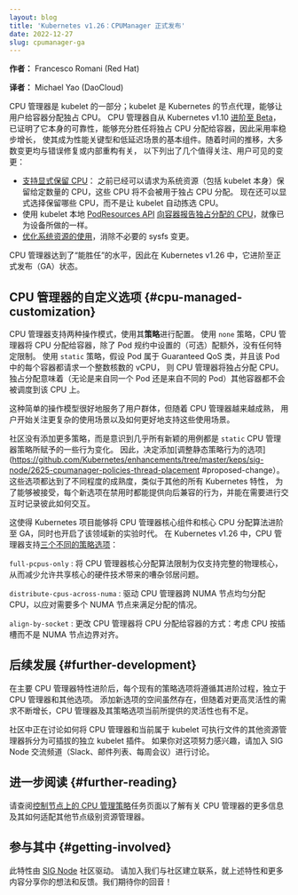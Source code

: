 ```yaml
---
layout: blog
title: 'Kubernetes v1.26：CPUManager 正式发布'
date: 2022-12-27
slug: cpumanager-ga
---
```

<!--
layout: blog
title: 'Kubernetes v1.26: CPUManager goes GA'
date: 2022-12-27
slug: cpumanager-ga
-->

<!--
**Author:**
Francesco Romani (Red Hat)
-->
**作者：** Francesco Romani (Red Hat)

**译者：** Michael Yao (DaoCloud)

<!--
The CPU Manager is a part of the kubelet, the Kubernetes node agent, which enables the user to allocate exclusive CPUs to containers.
Since Kubernetes v1.10, where it [graduated to Beta](/blog/2018/07/24/feature-highlight-cpu-manager/), the CPU Manager proved itself reliable and
fulfilled its role of allocating exclusive CPUs to containers, so adoption has steadily grown making it a staple component of performance-critical
and low-latency setups.  Over time, most changes were about bugfixes or internal refactoring, with the following noteworthy user-visible changes:
-->
CPU 管理器是 kubelet 的一部分；kubelet 是 Kubernetes 的节点代理，能够让用户给容器分配独占 CPU。
CPU 管理器自从 Kubernetes v1.10 [进阶至 Beta](/blog/2018/07/24/feature-highlight-cpu-manager/)，
已证明了它本身的可靠性，能够充分胜任将独占 CPU 分配给容器，因此采用率稳步增长，
使其成为性能关键型和低延迟场景的基本组件。随着时间的推移，大多数变更均与错误修复或内部重构有关，
以下列出了几个值得关注、用户可见的变更：

<!--
- [support explicit reservation of CPUs](https://github.com/Kubernetes/Kubernetes/pull/83592): it was already possible to request to reserve a given
  number of CPUs for system resources, including the kubelet itself, which will not be used for exclusive CPU allocation. Now it is possible to also
  explicitly select which CPUs to reserve instead of letting the kubelet pick them up automatically.
- [report the exclusively allocated CPUs](https://github.com/Kubernetes/Kubernetes/pull/97415) to containers, much like is already done for devices,
  using the kubelet-local [PodResources API](/docs/concepts/extend-Kubernetes/compute-storage-net/device-plugins/#monitoring-device-plugin-resources).
- [optimize the usage of system resources](https://github.com/Kubernetes/Kubernetes/pull/101771), eliminating unnecessary sysfs changes.
-->
- [支持显式保留 CPU](https://github.com/Kubernetes/Kubernetes/pull/83592)：
  之前已经可以请求为系统资源（包括 kubelet 本身）保留给定数量的 CPU，这些 CPU 将不会被用于独占 CPU 分配。
  现在还可以显式选择保留哪些 CPU，而不是让 kubelet 自动拣选 CPU。
- 使用 kubelet 本地
  [PodResources API](/zh-cn/docs/concepts/extend-kubernetes/compute-storage-net/device-plugins/#monitoring-device-plugin-resources)
  [向容器报告独占分配的 CPU](https://github.com/Kubernetes/Kubernetes/pull/97415)，就像已为设备所做的一样。
- [优化系统资源的使用](https://github.com/Kubernetes/Kubernetes/pull/101771)，消除不必要的 sysfs 变更。

<!--
The CPU Manager reached the point on which it "just works", so in Kubernetes v1.26 it has graduated to generally available (GA).
-->
CPU 管理器达到了“能胜任”的水平，因此在 Kubernetes v1.26 中，它进阶至正式发布（GA）状态。

<!--
## Customization options for CPU Manager {#cpu-managed-customization}

The CPU Manager supports two operation modes, configured using its _policies_. With the `none` policy, the CPU Manager allocates CPUs to containers
without any specific constraint except the (optional) quota set in the Pod spec.
With the `static` policy, then provided that the pod is in the Guaranteed QoS class and every container in that Pod requests an integer amount of vCPU cores,
then the CPU Manager allocates CPUs exclusively. Exclusive assignment means that other containers (whether from the same Pod, or from a different Pod) do not
get scheduled onto that CPU.
-->
## CPU 管理器的自定义选项   {#cpu-managed-customization}

CPU 管理器支持两种操作模式，使用其**策略**进行配置。
使用 `none` 策略，CPU 管理器将 CPU 分配给容器，除了 Pod 规约中设置的（可选）配额外，没有任何特定限制。
使用 `static` 策略，假设 Pod 属于 Guaranteed QoS 类，并且该 Pod 中的每个容器都请求一个整数核数的 vCPU，
则 CPU 管理器将独占分配 CPU。独占分配意味着（无论是来自同一个 Pod 还是来自不同的 Pod）其他容器都不会被调度到该 CPU 上。

<!--
This simple operational model served the user base pretty well, but as the CPU Manager matured more and more, users started to look at more elaborate use
cases and how to better support them.

Rather than add more policies, the community realized that pretty much all the novel use cases are some variation of the behavior enabled by the `static`
CPU Manager policy. Hence, it was decided to add [options to tune the behavior of the static policy](https://github.com/Kubernetes/enhancements/tree/master/keps/sig-node/2625-cpumanager-policies-thread-placement#proposed-change).
The options have a varying degree of maturity, like any other Kubernetes feature, and in order to be accepted, each new option provides a backward
compatible behavior when disabled, and to document how to interact with each other, should they interact at all.
-->
这种简单的操作模型很好地服务了用户群体，但随着 CPU 管理器越来越成熟，
用户开始关注更复杂的使用场景以及如何更好地支持这些使用场景。

社区没有添加更多策略，而是意识到几乎所有新颖的用例都是 `static` CPU 管理器策略所赋予的一些行为变化。
因此，决定添加[调整静态策略行为的选项](https://github.com/Kubernetes/enhancements/tree/master/keps/sig-node/2625-cpumanager-policies-thread-placement #proposed-change）。
这些选项都达到了不同程度的成熟度，类似于其他的所有 Kubernetes 特性，
为了能够被接受，每个新选项在禁用时都能提供向后兼容的行为，并能在需要进行交互时记录彼此如何交互。

<!--
This enabled the Kubernetes project to graduate to GA the CPU Manager core component and core CPU allocation algorithms to GA,
while also enabling a new age of experimentation in this area.
In Kubernetes v1.26, the CPU Manager supports [three different policy options](/docs/tasks/administer-cluster/cpu-management-policies.md#static-policy-options):
-->
这使得 Kubernetes 项目能够将 CPU 管理器核心组件和核心 CPU 分配算法进阶至 GA，同时也开启了该领域新的实验时代。
在 Kubernetes v1.26 中，CPU
管理器支持[三个不同的策略选项](/zh-cn/docs/tasks/administer-cluster/cpu-management-policies.md#static-policy-options)：

<!--
`full-pcpus-only`
: restrict the CPU Manager core allocation algorithm to full physical cores only, reducing noisy neighbor issues from hardware technologies that allow sharing cores.

`distribute-cpus-across-numa`
: drive the CPU Manager to evenly distribute CPUs across NUMA nodes, for cases where more than one NUMA node is required to satisfy the allocation.

`align-by-socket`
: change how the CPU Manager allocates CPUs to a container:  consider CPUs to be aligned at the socket boundary, instead of NUMA node boundary.
-->
`full-pcpus-only`
: 将 CPU 管理器核心分配算法限制为仅支持完整的物理核心，从而减少允许共享核心的硬件技术带来的嘈杂邻居问题。

`distribute-cpus-across-numa`
: 驱动 CPU 管理器跨 NUMA 节点均匀分配 CPU，以应对需要多个 NUMA 节点来满足分配的情况。

`align-by-socket`
: 更改 CPU 管理器将 CPU 分配给容器的方式：考虑 CPU 按插槽而不是 NUMA 节点边界对齐。

<!--
## Further development

After graduating the main CPU Manager feature, each existing policy option will follow their graduation process, independent from CPU Manager and from each other option.
There is room for new options to be added, but there's also a growing demand for even more flexibility than what the CPU Manager, and its policy options, currently grant.

Conversations are in progress in the community about splitting the CPU Manager and the other resource managers currently part of the kubelet executable
into pluggable, independent kubelet plugins. If you are interested in this effort, please join the conversation on SIG Node communication channels (Slack, mailing list, weekly meeting).
-->
## 后续发展   {#further-development}

在主要 CPU 管理器特性进阶后，每个现有的策略选项将遵循其进阶过程，独立于 CPU 管理器和其他选项。
添加新选项的空间虽然存在，但随着对更高灵活性的需求不断增长，CPU 管理器及其策略选项当前所提供的灵活性也有不足。

社区中正在讨论如何将 CPU 管理器和当前属于 kubelet 可执行文件的其他资源管理器拆分为可插拔的独立 kubelet 插件。
如果你对这项努力感兴趣，请加入 SIG Node 交流频道（Slack、邮件列表、每周会议）进行讨论。

<!--
## Further reading

Please check out the [Control CPU Management Policies on the Node](/docs/tasks/administer-cluster/cpu-management-policies/)
task page to learn more about the CPU Manager, and how it fits in relation to the other node-level resource managers.
-->
## 进一步阅读  {#further-reading}

请查阅[控制节点上的 CPU 管理策略](/zh-cn/docs/tasks/administer-cluster/cpu-management-policies/)任务页面以了解有关
CPU 管理器的更多信息及其如何适配其他节点级别资源管理器。

<!--
## Getting involved

This feature is driven by the [SIG Node](https://github.com/Kubernetes/community/blob/master/sig-node/README.md) community.
Please join us to connect with the community and share your ideas and feedback around the above feature and
beyond. We look forward to hearing from you!
-->
## 参与其中  {#getting-involved}

此特性由 [SIG Node](https://github.com/Kubernetes/community/blob/master/sig-node/README.md) 社区驱动。
请加入我们与社区建立联系，就上述特性和更多内容分享你的想法和反馈。我们期待你的回音！
